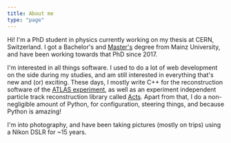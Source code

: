 ```yaml
---
title: About me
type: "page"
---
```


Hi! I'm a PhD student in physics currently working on my thesis at CERN,
Switzerland. I got a Bachelor's and
[Master's](https://cds.cern.ch/record/2276657) degree from Mainz
University, and have been working towards that PhD since 2017.

I'm interested in all things software. I used to do a lot of web
development on the side during my studies, and am still interested in
everything that's new and (or) exciting. These days, I mostly write C++ for the
reconstruction software of the [ATLAS experiment](https://atlas.cern), as well
as an experiment independent particle track reconstruction library called
[Acts](https://cern.ch/acts). Apart from that, I do a non-negligible amount of
Python, for configuration, steering things, and because Python is amazing!

I'm into photography, and have been taking pictures (mostly on trips) using a
Nikon DSLR for ~15 years.
